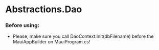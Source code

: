# Abstractions.Dao
### Before using:
- Please, make sure you call DaoContext.Init(dbFilename) before the MauiAppBuilder on MauiProgram.cs!